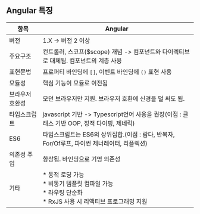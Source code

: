 
## Angular 특징

항목 | Angular | 
------------ | ----------- | 
버전  |  1.X -> 버전 2 이상
주요구조  | 컨트롤러, 스코프($scope) 개념 -> 컴포넌트와 다이렉티브로 대체됨. 컴포넌트의 계층 사용
표현문법 | 프로퍼티 바인딩에 `[]`, 이벤트 바인딩에 `()` 표현 사용
모듈성 | 핵심 기능이 모듈로 이전됨 
브라우저 호환성  | 모던 브라우저만 지원. 브라우저 호환에 신경을 덜 써도 됨.
타입스크립트 | javascript 기반 -> Typescript언어 사용을 권장(이점 : 클래스 기반 OOP, 정적 다이핑, 제네릭)
ES6 | 타입스크립트는 ES6의 상위집합.(이점 : 람다, 반복자, For/Of루프, 파이썬 제너레이터, 리플렉션)
의존성 주입 | 항상됨. 바인딩으로 기명 의존성 |
기타 | * 동적 로딩 가능<br>* 비동기 템플릿 컴파일 가능<br>* 라우팅 단순화<br>* RxJS 사용 시 리액티브 프로그래밍 지원
